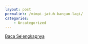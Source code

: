 ```yaml
---
layout: post
permalink: /mimpi-jatuh-bangun-lagi/
categories:
    - Uncategorized
---
```


[Baca Selengkapnya](/06)